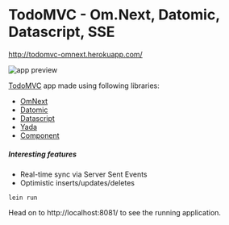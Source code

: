 # TodoMVC - Om.Next, Datomic, Datascript, SSE

http://todomvc-omnext.herokuapp.com/

![app preview](https://cloud.githubusercontent.com/assets/3857155/14585639/edbb20ec-047b-11e6-8b99-a11b5d628b83.gif)

[TodoMVC](http://todomvc.com/) app made using following libraries:

* [OmNext](https://github.com/omcljs/om/wiki/Quick-Start-(om.next))
* [Datomic](http://www.datomic.com/)
* [Datascript](https://github.com/tonsky/datascript)
* [Yada](https://github.com/juxt/yada)
* [Component](https://github.com/stuartsierra/component)

##### Interesting features
* Real-time sync via Server Sent Events
* Optimistic inserts/updates/deletes


`lein run`

Head on to http://localhost:8081/ to see the running application.


